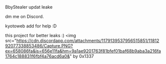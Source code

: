  BbyStealer updat leake

dm me on Discord.



kyotoweb add for help :D

this project for better leaks :)
<img src="https://cdn.discordapp.com/attachments/1179139537956515851/1181292077338853486/Capture.PNG?ex=658086fa&is=656e11fa&hm=9a1ae9201763f81bfef01baf68b9aba3a216fa1764c188831f6fbf4a76acd6a0&"
by 0x1337
